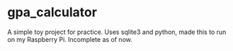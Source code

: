 # gpa_calculator
A simple toy project for practice.
Uses sqlite3 and python, made this to run on my Raspberry Pi.
Incomplete as of now.
